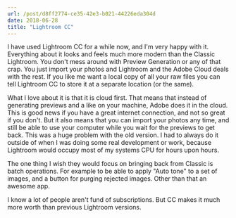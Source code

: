 ```yaml
---
url: /post/d8ff2774-ce35-42e3-b021-44226eda304d
date: 2018-06-28
title: "Lightroom CC"
---
```


I have used Lightroom CC for a while now, and I'm very happy with it. Everything about it looks and feels much more modern than the Classic Lightroom. You don't mess around with Preview Generation or any of that crap. You just import your photos and Lightroom and the Adobe Cloud deals with the rest. If you like me want a local copy of all your raw files you can tell Lightroom CC to store it at a separate location (or the same). 

What I love about it is that it is cloud first. That means that instead of generating previews and a like on your machine, Adobe does it in the cloud. This is good news if you have a great internet connection, and not so great if you don't. But it also means that you can import your photos any time, and still be able to use your computer while you wait for the previews to get back. This was a huge problem with the old version. I had to always do it outside of when I was doing some real development or work, because Lightroom would occupy most of my systems CPU for hours upon hours. 

The one thing I wish they would focus on bringing back from Classic is batch operations. For example to be able to apply "Auto tone" to a set of images, and a button for purging rejected images. Other than that an awesome app. 

I know a lot of people aren't fund of subscriptions. But CC makes it much more worth than previous Lightroom versions. 